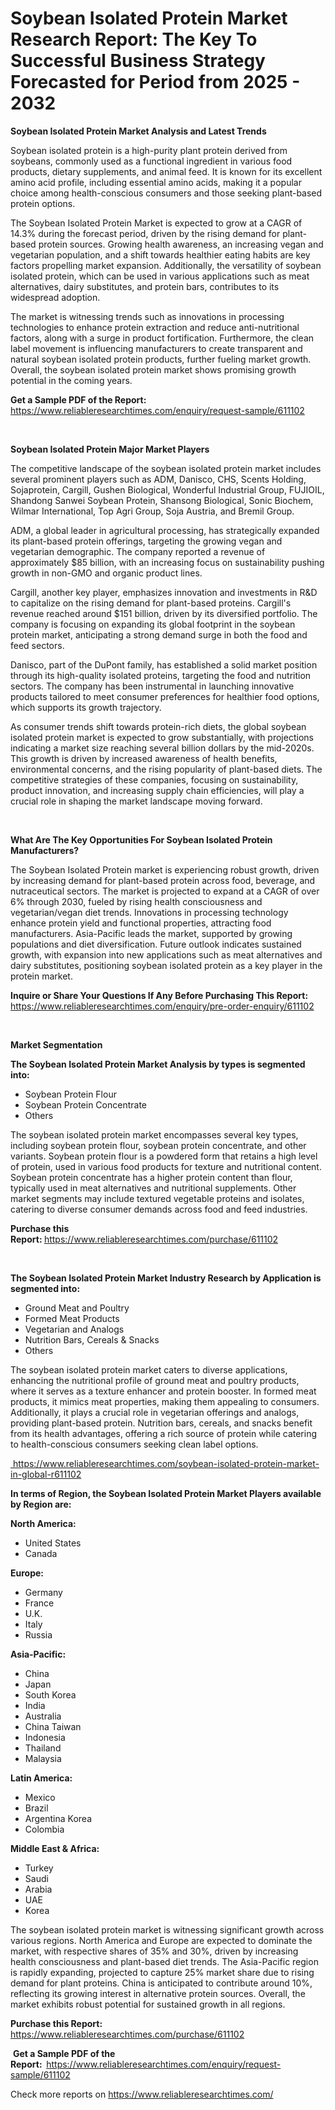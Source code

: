 <p><h1>Soybean Isolated Protein Market Research Report: The Key To Successful Business Strategy Forecasted for Period from 2025 - 2032</h1></p><p><strong>Soybean Isolated Protein Market Analysis and Latest Trends</strong></p>
<p><p>Soybean isolated protein is a high-purity plant protein derived from soybeans, commonly used as a functional ingredient in various food products, dietary supplements, and animal feed. It is known for its excellent amino acid profile, including essential amino acids, making it a popular choice among health-conscious consumers and those seeking plant-based protein options.</p><p>The Soybean Isolated Protein Market is expected to grow at a CAGR of 14.3% during the forecast period, driven by the rising demand for plant-based protein sources. Growing health awareness, an increasing vegan and vegetarian population, and a shift towards healthier eating habits are key factors propelling market expansion. Additionally, the versatility of soybean isolated protein, which can be used in various applications such as meat alternatives, dairy substitutes, and protein bars, contributes to its widespread adoption.</p><p>The market is witnessing trends such as innovations in processing technologies to enhance protein extraction and reduce anti-nutritional factors, along with a surge in product fortification. Furthermore, the clean label movement is influencing manufacturers to create transparent and natural soybean isolated protein products, further fueling market growth. Overall, the soybean isolated protein market shows promising growth potential in the coming years.</p></p>
<p><strong>Get a Sample PDF of the Report:&nbsp;</strong> <a href="https://www.reliableresearchtimes.com/enquiry/request-sample/611102?utm_campaign=2252&utm_medium=2&utm_source=Github&utm_content=ia&utm_term=23032025&utm_id=soybean-isolated-protein">https://www.reliableresearchtimes.com/enquiry/request-sample/611102</a></p>
<p>&nbsp;</p>
<p><strong>Soybean Isolated Protein Major Market Players</strong></p>
<p><p>The competitive landscape of the soybean isolated protein market includes several prominent players such as ADM, Danisco, CHS, Scents Holding, Sojaprotein, Cargill, Gushen Biological, Wonderful Industrial Group, FUJIOIL, Shandong Sanwei Soybean Protein, Shansong Biological, Sonic Biochem, Wilmar International, Top Agri Group, Soja Austria, and Bremil Group. </p><p>ADM, a global leader in agricultural processing, has strategically expanded its plant-based protein offerings, targeting the growing vegan and vegetarian demographic. The company reported a revenue of approximately $85 billion, with an increasing focus on sustainability pushing growth in non-GMO and organic product lines.</p><p>Cargill, another key player, emphasizes innovation and investments in R&D to capitalize on the rising demand for plant-based proteins. Cargill's revenue reached around $151 billion, driven by its diversified portfolio. The company is focusing on expanding its global footprint in the soybean protein market, anticipating a strong demand surge in both the food and feed sectors.</p><p>Danisco, part of the DuPont family, has established a solid market position through its high-quality isolated proteins, targeting the food and nutrition sectors. The company has been instrumental in launching innovative products tailored to meet consumer preferences for healthier food options, which supports its growth trajectory.</p><p>As consumer trends shift towards protein-rich diets, the global soybean isolated protein market is expected to grow substantially, with projections indicating a market size reaching several billion dollars by the mid-2020s. This growth is driven by increased awareness of health benefits, environmental concerns, and the rising popularity of plant-based diets. The competitive strategies of these companies, focusing on sustainability, product innovation, and increasing supply chain efficiencies, will play a crucial role in shaping the market landscape moving forward.</p></p>
<p>&nbsp;</p>
<p><strong>What Are The Key Opportunities For Soybean Isolated Protein Manufacturers?</strong></p>
<p><p>The Soybean Isolated Protein market is experiencing robust growth, driven by increasing demand for plant-based protein across food, beverage, and nutraceutical sectors. The market is projected to expand at a CAGR of over 6% through 2030, fueled by rising health consciousness and vegetarian/vegan diet trends. Innovations in processing technology enhance protein yield and functional properties, attracting food manufacturers. Asia-Pacific leads the market, supported by growing populations and diet diversification. Future outlook indicates sustained growth, with expansion into new applications such as meat alternatives and dairy substitutes, positioning soybean isolated protein as a key player in the protein market.</p></p>
<p><strong>Inquire or Share Your Questions If Any Before Purchasing This Report:</strong> <a href="https://www.reliableresearchtimes.com/enquiry/pre-order-enquiry/611102?utm_campaign=2252&utm_medium=2&utm_source=Github&utm_content=ia&utm_term=23032025&utm_id=soybean-isolated-protein">https://www.reliableresearchtimes.com/enquiry/pre-order-enquiry/611102</a></p>
<p>&nbsp;</p>
<p><strong>Market Segmentation</strong></p>
<p><strong>The Soybean Isolated Protein Market Analysis by types is segmented into:</strong></p>
<p><ul><li>Soybean Protein Flour</li><li>Soybean Protein Concentrate</li><li>Others</li></ul></p>
<p><p>The soybean isolated protein market encompasses several key types, including soybean protein flour, soybean protein concentrate, and other variants. Soybean protein flour is a powdered form that retains a high level of protein, used in various food products for texture and nutritional content. Soybean protein concentrate has a higher protein content than flour, typically used in meat alternatives and nutritional supplements. Other market segments may include textured vegetable proteins and isolates, catering to diverse consumer demands across food and feed industries.</p></p>
<p><strong>Purchase this Report:&nbsp;</strong><a href="https://www.reliableresearchtimes.com/purchase/611102?utm_campaign=2252&utm_medium=2&utm_source=Github&utm_content=ia&utm_term=23032025&utm_id=soybean-isolated-protein">https://www.reliableresearchtimes.com/purchase/611102</a></p>
<p>&nbsp;</p>
<p><strong>The Soybean Isolated Protein Market Industry Research by Application is segmented into:</strong></p>
<p><ul><li>Ground Meat and Poultry</li><li>Formed Meat Products</li><li>Vegetarian and Analogs</li><li>Nutrition Bars, Cereals & Snacks</li><li>Others</li></ul></p>
<p><p>The soybean isolated protein market caters to diverse applications, enhancing the nutritional profile of ground meat and poultry products, where it serves as a texture enhancer and protein booster. In formed meat products, it mimics meat properties, making them appealing to consumers. Additionally, it plays a crucial role in vegetarian offerings and analogs, providing plant-based protein. Nutrition bars, cereals, and snacks benefit from its health advantages, offering a rich source of protein while catering to health-conscious consumers seeking clean label options.</p></p>
<p><a href="https://www.reliableresearchtimes.com/soybean-isolated-protein-market-in-global-r611102?utm_campaign=2252&utm_medium=2&utm_source=Github&utm_content=ia&utm_term=23032025&utm_id=soybean-isolated-protein">&nbsp;https://www.reliableresearchtimes.com/soybean-isolated-protein-market-in-global-r611102</a></p>
<p><strong>In terms of Region, the Soybean Isolated Protein Market Players available by Region are:</strong></p>
<p>
    <p> <strong> North America: </strong>
        <ul>
            <li>United States</li>
            <li>Canada</li>
        </ul>
        </p> 
    <p> <strong> Europe: </strong>
        <ul>
            <li>Germany</li>
            <li>France</li>
            <li>U.K.</li>
            <li>Italy</li>
            <li>Russia</li>
        </ul>
        </p> 
    <p> <strong> Asia-Pacific: </strong>
        <ul>
            <li>China</li>
            <li>Japan</li>
            <li>South Korea</li>
            <li>India</li>
            <li>Australia</li>
            <li>China Taiwan</li>
            <li>Indonesia</li>
            <li>Thailand</li>
            <li>Malaysia</li>
        </ul>
        </p> 
    <p> <strong> Latin America: </strong>
        <ul>
            <li>Mexico</li>
            <li>Brazil</li>
            <li>Argentina Korea</li>
            <li>Colombia</li>
        </ul>
        </p> 
    <p> <strong> Middle East & Africa: </strong>
        <ul>
            <li>Turkey</li>
            <li>Saudi</li>
            <li>Arabia</li>
            <li>UAE</li>
            <li>Korea</li>
        </ul>
    </p>
    </p>
<p><p>The soybean isolated protein market is witnessing significant growth across various regions. North America and Europe are expected to dominate the market, with respective shares of 35% and 30%, driven by increasing health consciousness and plant-based diet trends. The Asia-Pacific region is rapidly expanding, projected to capture 25% market share due to rising demand for plant proteins. China is anticipated to contribute around 10%, reflecting its growing interest in alternative protein sources. Overall, the market exhibits robust potential for sustained growth in all regions.</p></p>
<p><strong>Purchase this Report: </strong><a href="https://www.reliableresearchtimes.com/purchase/611102?utm_campaign=2252&utm_medium=2&utm_source=Github&utm_content=ia&utm_term=23032025&utm_id=soybean-isolated-protein">https://www.reliableresearchtimes.com/purchase/611102</a></p>
<p>&nbsp;<strong>Get a Sample PDF of the Report:&nbsp;&nbsp;</strong><a href="https://www.reliableresearchtimes.com/enquiry/request-sample/611102?utm_campaign=2252&utm_medium=2&utm_source=Github&utm_content=ia&utm_term=23032025&utm_id=soybean-isolated-protein">https://www.reliableresearchtimes.com/enquiry/request-sample/611102</a></p>
<p><strong></strong></p>
<p>Check more reports on <a href="https://www.reliableresearchtimes.com/?utm_campaign=2252&utm_medium=2&utm_source=Github&utm_content=ia&utm_term=23032025&utm_id=soybean-isolated-protein">https://www.reliableresearchtimes.com/</a></p>